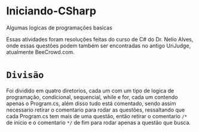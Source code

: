 # Iniciando-CSharp
Algumas logicas de programações basicas

Essas atividades foram resoluções feitas do curso de C# do Dr. Nelio Alves, onde essas questões podem também ser encontradas no antigo UriJudge, atualmente BeeCrowd.com.

# `Divisão`
Foi dividido em quatro diretorios, cada um com um tipo de logica de programação, condicional, sequencial, while e for, cada um contendo apenas o Program.cs, além disso tudo está comentado, sendo assim necessario retirar o comentario para rodar as questões, ressaltando que cada Program.cs tem mais de uma questão, então retirar o comentario `/*` de inicio e o comentario `*/` de fim para rodar apenas a questão que busca.
